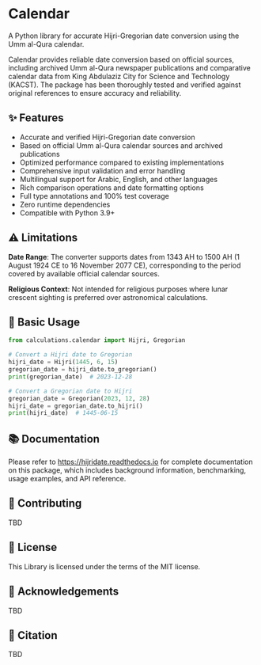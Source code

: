 # Calendar

A Python library for accurate Hijri-Gregorian date conversion using the Umm al-Qura calendar.

Calendar provides reliable date conversion based on official sources, including archived Umm al-Qura newspaper publications and comparative calendar data from King Abdulaziz City for Science and Technology (KACST). The package has been thoroughly tested and verified against original references to ensure accuracy and reliability.

## ✨ Features

- Accurate and verified Hijri-Gregorian date conversion
- Based on official Umm al-Qura calendar sources and archived publications
- Optimized performance compared to existing implementations
- Comprehensive input validation and error handling
- Multilingual support for Arabic, English, and other languages
- Rich comparison operations and date formatting options
- Full type annotations and 100% test coverage
- Zero runtime dependencies
- Compatible with Python 3.9+

## ⚠️ Limitations

**Date Range**: The converter supports dates from 1343 AH to 1500 AH (1 August 1924 CE to 16 November 2077 CE), corresponding to the period covered by available official calendar sources.

**Religious Context**: Not intended for religious purposes where lunar crescent sighting is preferred over astronomical calculations.

## 🚀 Basic Usage

```python
from calculations.calendar import Hijri, Gregorian

# Convert a Hijri date to Gregorian
hijri_date = Hijri(1445, 6, 15)
gregorian_date = hijri_date.to_gregorian()
print(gregorian_date)  # 2023-12-28

# Convert a Gregorian date to Hijri
gregorian_date = Gregorian(2023, 12, 28)
hijri_date = gregorian_date.to_hijri()
print(hijri_date)  # 1445-06-15
```

<!-- end summary -->

## 📚 Documentation

Please refer to <https://hijridate.readthedocs.io> for complete documentation on this package, which includes background information, benchmarking, usage examples, and API reference.

## 🤝 Contributing

TBD

## 📄 License

This Library is licensed under the terms of the MIT license.

<!-- start attrs -->

## 🙏 Acknowledgements

TBD

## 📝 Citation

TBD

